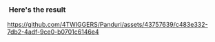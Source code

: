 ###  Here's the result

https://github.com/4TWIGGERS/Panduri/assets/43757639/c483e332-7db2-4adf-9ce0-b0701c6146e4

